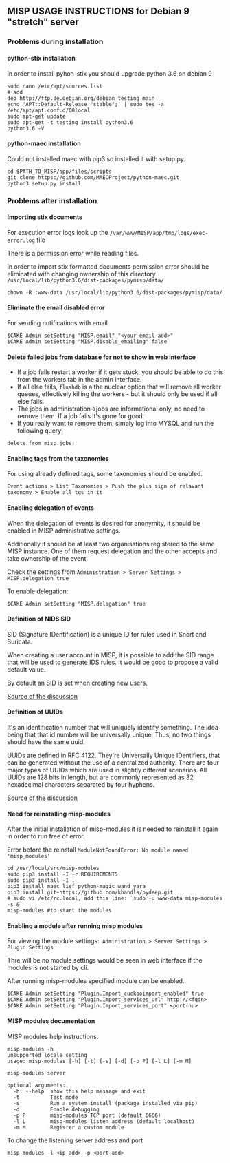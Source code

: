 MISP USAGE INSTRUCTIONS for Debian 9 "stretch" server
-----------------------------------------------------

### Problems during installation
#### python-stix installation
In order to install pyhon-stix you should upgrade python 3.6 on debian 9
```
sudo nano /etc/apt/sources.list
# add
deb http://ftp.de.debian.org/debian testing main
echo 'APT::Default-Release "stable";' | sudo tee -a /etc/apt/apt.conf.d/00local
sudo apt-get update
sudo apt-get -t testing install python3.6
python3.6 -V
```
#### python-maec installation
Could not installed maec with pip3 so installed it with setup.py.
```
cd $PATH_TO_MISP/app/files/scripts
git clone https://github.com/MAECProject/python-maec.git
python3 setup.py install
```

### Problems after installation
#### Importing stix documents
For execution error logs look up the `/var/www/MISP/app/tmp/logs/exec-error.log` file

There is a permission error while reading files.

In order to import stix formatted documents permission error should be eliminated with changing ownership of this directory `/usr/local/lib/python3.6/dist-packages/pymisp/data/`

```
chown -R :www-data /usr/local/lib/python3.6/dist-packages/pymisp/data/
```

#### Eliminate the email disabled error
For sending notifications with email
```
$CAKE Admin setSetting "MISP.email" "<your-email-add>"
$CAKE Admin setSetting "MISP.disable_emailing" false
```

#### Delete failed jobs from database for not to show in web interface
- If a job fails restart a worker if it gets stuck, you should be able to do this from the workers tab in the admin interface.
- If all else fails, `flushdb` is a the nuclear option that will remove all worker queues, effectively killing the workers - but it should only be used if all else fails.
- The jobs in administration->jobs are informational only, no need to remove them. If a job fails it's gone for good.
- If you really want to remove them, simply log into MYSQL and run the following query:
```
delete from misp.jobs;
```
#### Enabling tags from the taxonomies
For using already defined tags, some taxonomies should be enabled.
```
Event actions > List Taxonomies > Push the plus sign of relavant taxonomy > Enable all tgs in it
```

#### Enabling delegation of events
When the delegation of events is desired for anonymity, it should be enabled in MISP administrative settings.

Additionally it should be at least two organisations registered to the same MISP instance. One of them request delegation and the other accepts and take ownership of the event.

Check the settings from `Administration > Server Settings > MISP.delegation true`

To enable delegation:

```
$CAKE Admin setSetting "MISP.delegation" true
```
#### Definition of NIDS SID
SID (Signature IDentification) is a unique ID for rules used in Snort and Suricata.

When creating a user account in MISP, it is possible to add the SID range that will be used to generate IDS rules. It would be good to propose a valid default value.

By default an SID is set when creating new users.

[Source of the discussion](https://github.com/MISP/MISP/issues/538)

#### Definition of UUIDs

It's an identification number that will uniquely identify something. The idea being that that id number will be universally unique. Thus, no two things should have the same uuid.

UUIDs are defined in RFC 4122. They're Universally Unique IDentifiers, that can be generated without the use of a centralized authority. There are four major types of UUIDs which are used in slightly different scenarios. All UUIDs are 128 bits in length, but are commonly represented as 32 hexadecimal characters separated by four hyphens.

[Source of the discussion](https://stackoverflow.com/questions/292965/what-is-a-uuid)

#### Need for reinstalling misp-modules

After the initial installation of misp-modules it is needed to reinstall it again in order to run free of error.

Error before the reinstall `ModuleNotFoundError: No module named 'misp_modules'`

```
cd /usr/local/src/misp-modules
sudo pip3 install -I -r REQUIREMENTS
sudo pip3 install -I .
pip3 install maec lief python-magic wand yara
pip3 install git+https://github.com/kbandla/pydeep.git
# sudo vi /etc/rc.local, add this line: `sudo -u www-data misp-modules -s &`
misp-modules #to start the modules
```


#### Enabling a module after running misp modules

For viewing the module settings:` Administration > Server Settings > Plugin Settings`

Thre will be no module settings would be seen in web interface if the modules is not started by cli.

After running misp-modules specified module can be enabled.

```
$CAKE Admin setSetting "Plugin.Import_cuckooimport_enabled" true
$CAKE Admin setSetting "Plugin.Import_services_url" http://<fqdn>
$CAKE Admin setSetting "Plugin.Import_services_port" <port-nu>
```

#### MISP modules documentation


MISP modules help instructions.

```
misp-modules -h
unsupported locale setting
usage: misp-modules [-h] [-t] [-s] [-d] [-p P] [-l L] [-m M]

misp-modules server

optional arguments:
  -h, --help  show this help message and exit
  -t          Test mode
  -s          Run a system install (package installed via pip)
  -d          Enable debugging
  -p P        misp-modules TCP port (default 6666)
  -l L        misp-modules listen address (default localhost)
  -m M        Register a custom module
```

To change the listening server address and port
```
misp-modules -l <ip-add> -p <port-add>
```
